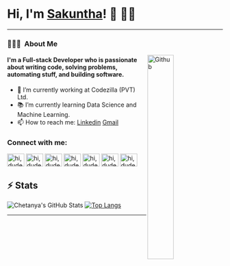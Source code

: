 # Hi, I'm [Sakuntha](http://sakuntha.me)! 👋 👋🤓
<hr>

### 👨🏻‍💻 &nbsp;About Me

<img width="35%" align="right" alt="Github" src="https://user-images.githubusercontent.com/48678280/88862734-4903af80-d201-11ea-968b-9c939d88a37c.gif" />

<h4>I'm a Full-stack Developer who is passionate about writing code, solving problems, automating stuff, and building software. </h4>

- 🔭 I’m currently working at Codezilla (PVT) Ltd.
- 📚 I’m currently learning Data Science and Machine Learning.
- 📫 How to reach me: [Linkedin](https://www.linkedin.com/in/sakuntha-bimsara-9870b1154/) [Gmail](mailto:sakuofficial@gmail.com)

<p align="center">
<h3 align="left">Connect with me:</h3>

<a href="https://www.linkedin.com/in/sakuntha-bimsara-9870b1154/" target="blank"><img align="center"
        src="https://cdn.jsdelivr.net/npm/simple-icons@3.0.1/icons/linkedin.svg" alt="hi,dude!"
        height="30" width="40" /></a>
<a href="https://twitter.com/Saku_rush" target="blank"><img align="center"
        src="https://cdn.jsdelivr.net/npm/simple-icons@3.0.1/icons/twitter.svg" alt="hi,dude!" height="30"
        width="40" /></a>
<a href="https://dev.to/saku97" target="blank"><img align="center"
        src="https://cdn.jsdelivr.net/npm/simple-icons@3.0.1/icons/dev-dot-to.svg" alt="hi,dude!" height="30"
        width="40" /></a>
<a href="https://stackoverflow.com/users/8167963/sakurush" target="blank"><img align="center"
        src="https://cdn.jsdelivr.net/npm/simple-icons@3.0.1/icons/stackoverflow.svg"
        alt="hi,dude!" height="30" width="40" /></a>
<a href="https://www.instagram.com/delta___fx/" target="blank"><img align="center"
        src="https://cdn.jsdelivr.net/npm/simple-icons@3.0.1/icons/instagram.svg" alt="hi,dude!" height="30"
        width="40" /></a>
        <a href="https://www.facebook.com/sakurush/" target="blank"><img align="center"
        src="https://cdn.jsdelivr.net/npm/simple-icons@3.0.1/icons/facebook.svg" alt="hi,dude!" height="30"
        width="40" /></a>
<a href="#" target="blank"><img align="center"
        src="https://cdn.jsdelivr.net/npm/simple-icons@3.0.1/icons/spotify.svg" alt="hi,dude!" height="30"
        width="40" /></a>
</p>

## ⚡ Stats
![Chetanya's GitHub Stats](https://github-readme-stats.vercel.app/api?username=saku97&show_icons=true)
[![Top Langs](https://github-readme-stats.vercel.app/api/top-langs/?username=anuraghazra)](https://github.com/anuraghazra/github-readme-stats)
<hr>

